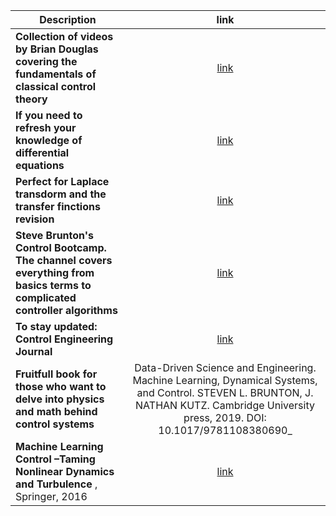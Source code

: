 
|Description|link|
|---|:---:|
|__Collection of videos by Brian Douglas covering the fundamentals of classical control theory__ |[link](https://www.youtube.com/playlist?list=PLUMWjy5jgHK3j74Z5Tq6Tso1fSfVWZC8L)|
|__If you need to refresh your knowledge of differential equations__|[link](https://www.khanacademy.org/math/differential-equations#second-order-differential-equations)|
|__Perfect for Laplace transdorm and the transfer finctions revision__|[link](https://www.youtube.com/watch?v=0mnTByVKqLM)|
|__Steve Brunton's Control Bootcamp. The channel covers everything from basics terms to complicated controller algorithms__|[link](https://www.youtube.com/watch?v=Pi7l8mMjYVE&list=PLMrJAkhIeNNR20Mz-VpzgfQs5zrYi085m)|
|__To stay updated:  Control Engineering Journal__|[link](https://www.controleng.com/)|
|__Fruitfull book for those who want to delve into physics and math behind control systems__ |Data-Driven Science and Engineering. Machine Learning, Dynamical Systems, and Control. STEVEN L. BRUNTON, J. NATHAN KUTZ. Cambridge University press, 2019. DOI: 10.1017/9781108380690_|
|__Machine Learning Control –Taming Nonlinear Dynamics and Turbulence__ , Springer, 2016 |[link](https://faculty.washington.edu/sbrunton/mlcbook/CH00_FRONT.pdf)
<!--The main scope of the book is stated in a precise manner by the authors: "This book is about the growing intersection of data-driven methods, applied optimization, and the classical fields of engineering mathematics and mathematical physics."
Pay attention to Part II, chapter 6: Neural Networks and Deep Learning; and Part III Dynamics and Control. Additionaly, on the first pages (13p in my version) you can appreciate list of most common Optimization Techniques, Equations, Symbols, and Acronyms in ingineering, which is handy for averyone new to the field and struggling with some advanced papers.-->

